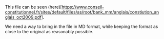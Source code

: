 This file can be seen (here)[https://www.conseil-constitutionnel.fr/sites/default/files/as/root/bank_mm/anglais/constiution_anglais_oct2009.pdf].

We need a way to bring in the file in MD format, while keeping the format as close to the original as reasonably possible.
